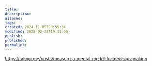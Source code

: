 ```yaml
---
title: 
description: 
aliases: 
tags: 
created: 2024-11-05T20:59:34
modified: 2025-02-23T19:11:06
publish: 
published: 
permalink: 
---
```


https://taimur.me/posts/measure-a-mental-model-for-decision-making
